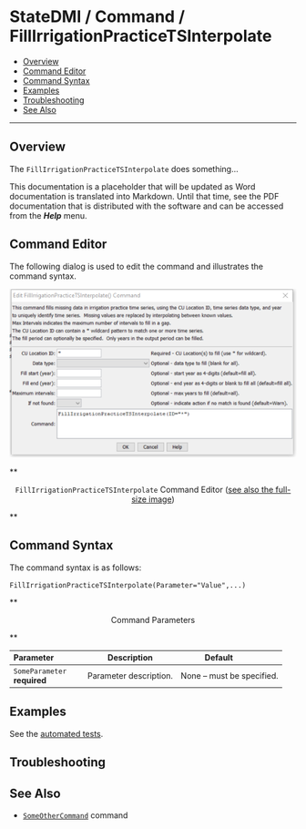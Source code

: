 # StateDMI / Command / FillIrrigationPracticeTSInterpolate #

* [Overview](#overview)
* [Command Editor](#command-editor)
* [Command Syntax](#command-syntax)
* [Examples](#examples)
* [Troubleshooting](#troubleshooting)
* [See Also](#see-also)

-------------------------

## Overview ##

The `FillIrrigationPracticeTSInterpolate` does something...

This documentation is a placeholder that will be updated as Word documentation is translated into Markdown.
Until that time, see the PDF documentation that is distributed with the software and can be accessed
from the ***Help*** menu.

## Command Editor ##

The following dialog is used to edit the command and illustrates the command syntax.

![FillIrrigationPracticeTSInterpolate](FillIrrigationPracticeTSInterpolate.png)

**<p style="text-align: center;">
`FillIrrigationPracticeTSInterpolate` Command Editor (<a href="../FillIrrigationPracticeTSInterpolate.png">see also the full-size image</a>)
</p>**

## Command Syntax ##

The command syntax is as follows:

```text
FillIrrigationPracticeTSInterpolate(Parameter="Value",...)
```
**<p style="text-align: center;">
Command Parameters
</p>**

| **Parameter**&nbsp;&nbsp;&nbsp;&nbsp;&nbsp;&nbsp;&nbsp;&nbsp;&nbsp;&nbsp;&nbsp;&nbsp; | **Description** | **Default**&nbsp;&nbsp;&nbsp;&nbsp;&nbsp;&nbsp;&nbsp;&nbsp;&nbsp;&nbsp; |
| --------------|-----------------|----------------- |
|`SomeParameter`<br>**required**|Parameter description.|None – must be specified.|

## Examples ##

See the [automated tests](https://github.com/OpenWaterFoundation/cdss-app-statedmi-main/tree/master/test/regression/commands/FillIrrigationPracticeTSInterpolate).

## Troubleshooting ##

## See Also ##

* [`SomeOtherCommand`](../SomeOtherCommand/SomeOtherCommand) command
